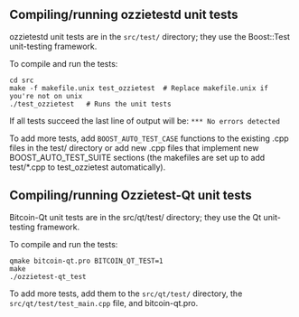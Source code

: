 Compiling/running ozzietestd unit tests
------------------------------------

ozzietestd unit tests are in the `src/test/` directory; they
use the Boost::Test unit-testing framework.

To compile and run the tests:

	cd src
	make -f makefile.unix test_ozzietest  # Replace makefile.unix if you're not on unix
	./test_ozzietest   # Runs the unit tests

If all tests succeed the last line of output will be:
`*** No errors detected`

To add more tests, add `BOOST_AUTO_TEST_CASE` functions to the existing
.cpp files in the test/ directory or add new .cpp files that
implement new BOOST_AUTO_TEST_SUITE sections (the makefiles are
set up to add test/*.cpp to test_ozzietest automatically).


Compiling/running Ozzietest-Qt unit tests
---------------------------------------

Bitcoin-Qt unit tests are in the src/qt/test/ directory; they
use the Qt unit-testing framework.

To compile and run the tests:

	qmake bitcoin-qt.pro BITCOIN_QT_TEST=1
	make
	./ozzietest-qt_test

To add more tests, add them to the `src/qt/test/` directory,
the `src/qt/test/test_main.cpp` file, and bitcoin-qt.pro.

